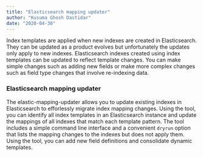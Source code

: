 ```yaml
---
title: "Elasticsearch mapping updater"
author: "Kusuma Ghosh Dastidar"
date: "2020-04-30"
---
```

Index templates are applied when new indexes are created in Elasticsearch.  They can be updated as a product evolves but unfortunately the updates only apply to new indexes. Elasticsearch indexes created using index templates can be updated to reflect template changes. You can make simple changes such as adding new fields or make more complex changes such as field type changes that involve re-indexing data. 

### Elasticsearch mapping updater

The elastic-mapping-updater allows you to update existing indexes in Elasticsearch to efforlessly migrate index mapping changes. Using the tool, you can identify all index templates in an Elasticsearch instance and update the mappings of all indexes that match each template pattern. The tool includes a simple command line interface and a convenient `dryrun` option that lists the mapping changes to the indexes but does not apply them. Using the tool, you can add new field definitions and consolidate dynamic templates.
